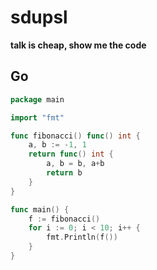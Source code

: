 # sdupsl

**talk is cheap, show me the code**

## Go

```go
package main

import "fmt"

func fibonacci() func() int {
    a, b := -1, 1
    return func() int {
        a, b = b, a+b
        return b
    }
}

func main() {
    f := fibonacci()
    for i := 0; i < 10; i++ {
        fmt.Println(f())
    }
}
```
